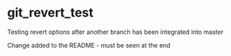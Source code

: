 ﻿# git_revert_test
Testing revert options after another branch has been integrated into master

Change added to the README - must be seen at the end
